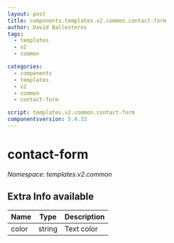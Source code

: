 ```yaml
---
layout: post
title: components.templates.v2.common.contact-form
author: David Ballesteros
tags:
  - templates
  - v2
  - common

categories:
  - components
  - templates
  - v2
  - common
  - contact-form

script: templates.v2.common.contact-form
componentsversion: 5.4.33
---
```

# contact-form

*Namespace: templates.v2.common*

## Extra Info available

| Name | Type | Description |
| --- | --- | --- |
| color | string | Text color |